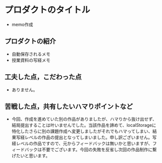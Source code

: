# プロダクトのタイトル
- memo作成

## プロダクトの紹介
- 自動保存されるメモ
- 授業資料の写経メモ

## 工夫した点，こだわった点
- ありません。

## 苦戦した点，共有したいハマりポイントなど
- 今回、作成を進めていた別の作品がありましたが、ハマりから抜け出せず、結局提出することは叶いませんでした。当該作品を諦めて、localStorageに特化したさらに別の課題作成へ変更しましたがそれでもハマってしまい、結果写経レベルの作品の提出となってしまいました。申し訳ございません。写経レベルの作品ですので、元からフィードバックは無いかと思いますが、フィードバックは不要でございます。今回の失敗を反省し次回の作品制作に繋げたいと思います。

